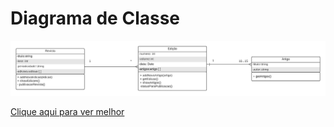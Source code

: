 <h1>Diagrama de Classe</h1>
<img src="PDS.png">
<a href = "https://lucid.app/lucidchart/36547a59-d0a8-4635-b4db-d5143fb752c8/edit?viewport_loc=336%2C-460%2C1923%2C1004%2C0_0&invitationId=inv_500c7e31-5a72-4c15-940d-c7e79ec61e1c"><p>Clique aqui para ver melhor</p></a>